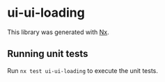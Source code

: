 # ui-ui-loading

This library was generated with [Nx](https://nx.dev).

## Running unit tests

Run `nx test ui-ui-loading` to execute the unit tests.
